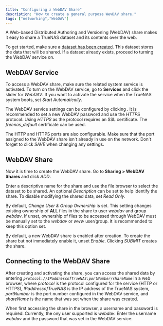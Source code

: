 ```yaml
---
title: "Configuring a WebDAV Share"
description: "How to create a general purpose WevDAV share."
tags: ["networking","WebDAV"]
---
```


A Web-based Distributed Authoring and Versioning (WebDAV) share makes it easy to share a TrueNAS dataset and its contents over the web.

To get started, make sure a <a href="/hub/initial-setup/storage/datasets">dataset has been created</a>. This dataset stores the data that will be shared. If a dataset already exists, proceed to turning the WebDAV service on.

## WebDAV Service

To access a WebDAV share, make sure the related system service is activated.
To turn on the WebDAV service, go to **Services** and click the slider for *WebDAV*. If you want to activate the service when the TrueNAS system boots, set *Start Automatically*.

The WebDAV service settings can be configured by clicking <i class="fas fa-pen" aria-hidden="true" title="Pen"></i>. It is recommended to set a new WebDAV password and use the *HTTPS* protocol. Using *HTTPS* as the protocol requires an SSL certificate. The *freenas_default* certificate can be used.

The HTTP and HTTPS ports are also configurable.
Make sure that the port assigned to the WebDAV share isn't already in use on the network.
Don't forget to click *SAVE* when changing any settings.

## WebDAV Share

Now it is time to create the WebDAV share. Go to **Sharing > WebDAV Shares** and click *ADD*.

Enter a descriptive name for the share and use the file browser to select the dataset to be shared. An optional *Description* can be set to help identify the share. To disable modifying the shared data, set *Read Only*.

By default, *Change User & Group Ownership* is set. This setting changes existing ownership of **ALL** files in the share to user *webdav* and group *webdav*. If unset, ownership of files to be accessed through WebDAV must be manually set to the *webdav* or *www* user/group. It is recommended to keep this option set.

By default, a new WebDAV share is enabled after creation. To create the share but not immediately enable it, unset *Enable*.
Clicking *SUBMIT* creates the share.

## Connecting to the WebDAV Share

After creating and activating the share, you can access the shared data by entering <code><i>protocol</i>://<i>IPaddressofTrueNAS</i>:<i>portNumber</i>/<i>shareName</i></code> in a web browser, where *protocol* is the protocol configured for the service (HTTP or HTTPS), *IPaddressofTrueNAS* is the IP address of the TrueNAS system, *portNumber* is the port number configured in the WebDAV service, and *shareName* is the name that was set when the share was created.

When first accessing the share in the browser, a username and password is required. Currently, the ony user supported is *webdav*. Enter the username *webdav* and the password that was set in the WebDAV service.
